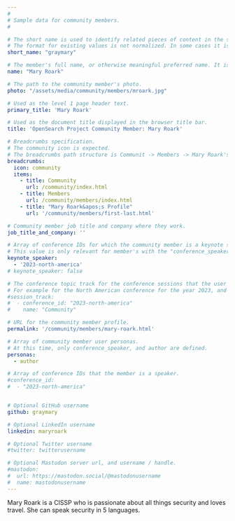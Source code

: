 ```yaml
---
#
# Sample data for community members.
#

# The short name is used to identify related pieces of content in the site. For example it is used in the "authors" array of blog posts, and it is used in the "presenters" array for OpenSearch Conference sessions to identify who is speaking.
# The format for existing values is not normalized. In some cases it is "first-initial-of-first-name" + "last-name", or matching a GitHub username, or something all together random. What is important is that it is unique within the system.
short_name: "graymary"

# The member's full name, or otherwise meaningful preferred name. It is used in the templates for presenting content authors as well as the name of conference speakers.
name: "Mary Roark"

# The path to the community member's photo.
photo: "/assets/media/community/members/mroark.jpg"

# Used as the level 1 page header text.
primary_title: 'Mary Roark'

# Used as the document title displayed in the browser title bar.
title: 'OpenSearch Project Community Member: Mary Roark'

# Breadcrumbs specification.
# The community icon is expected.
# The breadcrumbs path structure is Communit -> Members -> Mary Roark's Profile.
breadcrumbs:
  icon: community
  items:
    - title: Community
      url: /community/index.html
    - title: Members
      url: /community/members/index.html
    - title: "Mary Roark&apos;s Profile"
      url: '/community/members/first-last.html'

# Community member job title and company where they work.
job_title_and_company: ''

# Array of conference IDs for which the community member is a keynote speaker, if any, or boolean false otherwise.
# This value is only relevant for member's with the "conference_speaker" user persona.
keynote_speaker:
  - '2023-north-america'
# keynote_speaker: false

# The conference topic track for the conference sessions that the user is a speaker. These are shaped as an array of value pairs mapping conference ID and name. 
# For example for the North American conference for the year 2023, and the "Community" track:
#session_track: 
#  - conference_id: "2023-north-america"
#    name: "Community"

# URL for the community member profile.
permalink: '/community/members/mary-roark.html'

# Array of community member user personas.
# At this time, only conference_speaker, and author are defined.
personas:
  - author

# Array of conference IDs that the member is a speaker.
#conference_id:
#  - "2023-north-america"


# Optional GitHub username
github: graymary

# Optional LinkedIn username
linkedin: maryroark

# Optional Twitter username
#twitter: twitterusername

# Optional Mastodon server url, and username / handle.
#mastodon:
#  url: https://mastodon.social/@mastodonusername
#  name: mastodonusername
---
```

Mary Roark is a CISSP who is passionate about all things security and loves travel. She can speak security in 5 languages.